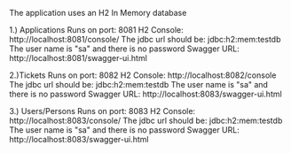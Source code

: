 The application uses an H2 In Memory database

1.) Applications
Runs on port: 8081
H2 Console: http://localhost:8081/console/
The jdbc url should be: jdbc:h2:mem:testdb
The user name is "sa" and there is no password
Swagger URL: http://localhost:8081/swagger-ui.html

2.)Tickets
Runs on port: 8082
H2 Console: http://localhost:8082/console
The jdbc url should be: jdbc:h2:mem:testdb
The user name is "sa" and there is no password
Swagger URL: http://localhost:8083/swagger-ui.html

3.) Users/Persons
Runs on port: 8083
H2 Console: http://localhost:8083/console/
The jdbc url should be: jdbc:h2:mem:testdb
The user name is "sa" and there is no password
Swagger URL: http://localhost:8083/swagger-ui.html
